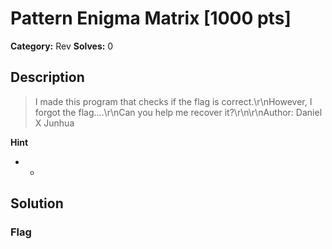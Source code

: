 # Pattern Enigma Matrix [1000 pts]

**Category:** Rev
**Solves:** 0

## Description
>I made this program that checks if the flag is correct.\r\nHowever, I forgot the flag....\r\nCan you help me recover it?\r\n\r\nAuthor: Daniel X Junhua

**Hint**
* -

## Solution

### Flag

